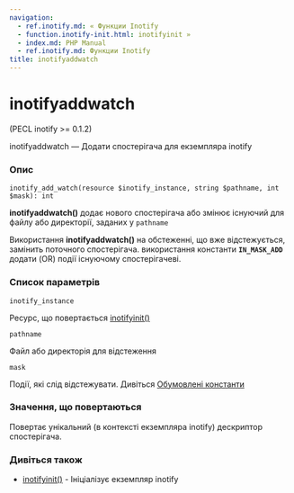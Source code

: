 ```yaml
---
navigation:
  - ref.inotify.md: « Функции Inotify
  - function.inotify-init.html: inotifyinit »
  - index.md: PHP Manual
  - ref.inotify.md: Функции Inotify
title: inotifyaddwatch
---
```

# inotifyaddwatch

(PECL inotify >= 0.1.2)

inotifyaddwatch — Додати спостерігача для екземпляра inotify

### Опис

```methodsynopsis
inotify_add_watch(resource $inotify_instance, string $pathname, int $mask): int
```

**inotifyaddwatch()** додає нового спостерігача або змінює існуючий для файлу або директорії, заданих у `pathname`

Використання **inotifyaddwatch()** на обстеженні, що вже відстежується, замінить поточного спостерігача. використання константи **`IN_MASK_ADD`** додати (OR) події існуючому спостерігачеві.

### Список параметрів

`inotify_instance`

Ресурс, що повертається [inotifyinit()](function.inotify-init.html)

`pathname`

Файл або директорія для відстеження

`mask`

Події, які слід відстежувати. Дивіться [Обумовлені константи](inotify.constants.md)

### Значення, що повертаються

Повертає унікальний (в контексті екземпляра inotify) дескриптор спостерігача.

### Дивіться також

-   [inotifyinit()](function.inotify-init.html) - Ініціалізує екземпляр inotify
